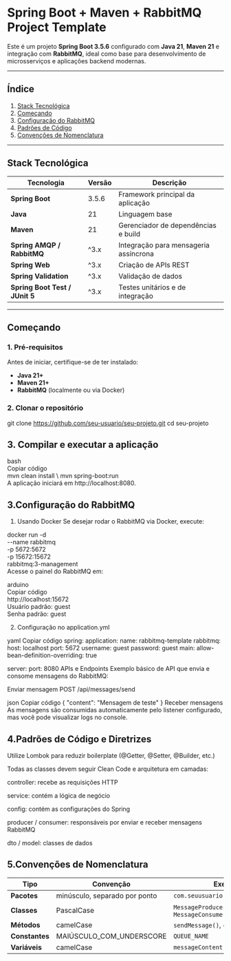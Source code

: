 # Spring Boot + Maven + RabbitMQ Project Template

Este é um projeto **Spring Boot 3.5.6** configurado com **Java 21**, **Maven 21** e integração com **RabbitMQ**, ideal como base para desenvolvimento de microsserviços e aplicações backend modernas.

---

## Índice

1. [Stack Tecnológica](#stack-tecnológica)  
2. [Começando](#começando)  
3. [Configuração do RabbitMQ](#configuração-do-rabbitmq)  
4. [Padrões de Código](#padrões-de-código-e-diretrizes)  
5. [Convenções de Nomenclatura](#convenções-de-nomenclatura)  

---

## Stack Tecnológica

| Tecnologia | Versão | Descrição |
|-------------|---------|-----------|
| **Spring Boot** | 3.5.6 | Framework principal da aplicação |
| **Java** | 21 | Linguagem base |
| **Maven** | 21 | Gerenciador de dependências e build |
| **Spring AMQP / RabbitMQ** | ^3.x | Integração para mensageria assíncrona |
| **Spring Web** | ^3.x | Criação de APIs REST |
| **Spring Validation** | ^3.x | Validação de dados |
| **Spring Boot Test / JUnit 5** | ^3.x | Testes unitários e de integração |

---

## Começando

### 1. Pré-requisitos

Antes de iniciar, certifique-se de ter instalado:
- **Java 21+**
- **Maven 21+**
- **RabbitMQ** (localmente ou via Docker)

### 2. Clonar o repositório

git clone https://github.com/seu-usuario/seu-projeto.git
cd seu-projeto

## 3. Compilar e executar a aplicação
bash \
Copiar código \
mvn clean install \ 
mvn spring-boot:run \
A aplicação iniciará em http://localhost:8080.

## 3.Configuração do RabbitMQ

1. Usando Docker
Se desejar rodar o RabbitMQ via Docker, execute:


docker run -d \
  --name rabbitmq \
  -p 5672:5672 \
  -p 15672:15672 \
  rabbitmq:3-management \
Acesse o painel do RabbitMQ em:

arduino \
Copiar código \
http://localhost:15672 \
Usuário padrão: guest \
Senha padrão: guest 

2. Configuração no application.yml
   
yaml
Copiar código
spring:
  application:
    name: rabbitmq-template
  rabbitmq:
    host: localhost
    port: 5672
    username: guest
    password: guest
  main:
    allow-bean-definition-overriding: true

server:
  port: 8080
APIs e Endpoints
Exemplo básico de API que envia e consome mensagens do RabbitMQ:

Enviar mensagem
POST /api/messages/send

json
Copiar código
{
  "content": "Mensagem de teste"
}
Receber mensagens
As mensagens são consumidas automaticamente pelo listener configurado, mas você pode visualizar logs no console.

## 4.Padrões de Código e Diretrizes

Utilize Lombok para reduzir boilerplate (@Getter, @Setter, @Builder, etc.)

Todas as classes devem seguir Clean Code e arquitetura em camadas:

controller: recebe as requisições HTTP

service: contém a lógica de negócio

config: contém as configurações do Spring

producer / consumer: responsáveis por enviar e receber mensagens RabbitMQ

dto / model: classes de dados

## 5.Convenções de Nomenclatura
| Tipo         | Convenção                 | Exemplo                              |
|---------------|---------------------------|---------------------------------------|
| **Pacotes**   | minúsculo, separado por ponto | `com.seuusuario.rabbitmqtemplate`     |
| **Classes**   | PascalCase                | `MessageProducer`, `MessageConsumer`  |
| **Métodos**   | camelCase                 | `sendMessage()`, `consumeMessage()`   |
| **Constantes**| MAIÚSCULO_COM_UNDERSCORE  | `QUEUE_NAME`                          |
| **Variáveis** | camelCase                 | `messageContent`                      |
